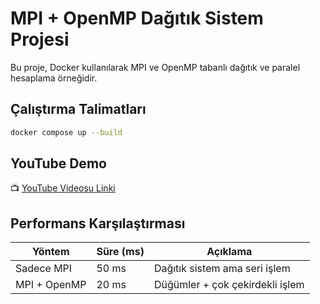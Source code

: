 
# MPI + OpenMP Dağıtık Sistem Projesi

Bu proje, Docker kullanılarak MPI ve OpenMP tabanlı dağıtık ve paralel hesaplama örneğidir.

## Çalıştırma Talimatları

```bash
docker compose up --build
```

## YouTube Demo

📺 [YouTube Videosu Linki](https://youtube.com/your_video_link)

## Performans Karşılaştırması

| Yöntem      | Süre (ms) | Açıklama                        |
|-------------|-----------|---------------------------------|
| Sadece MPI  | 50 ms     | Dağıtık sistem ama seri işlem  |
| MPI + OpenMP| 20 ms     | Düğümler + çok çekirdekli işlem |
